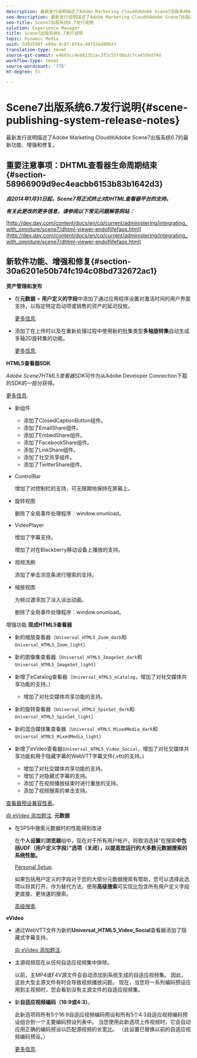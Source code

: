 ```yaml
---
description: 最新发行说明描述了Adobe Marketing Cloud州Adobe Scene7出版系统6.7的最新功能、增强和修复。
seo-description: 最新发行说明描述了Adobe Marketing Cloud州Adobe Scene7出版系统6.7的最新功能、增强和修复。
seo-title: Scene7出版系统6.7发行说明
solution: Experience Manager
title: Scene7出版系统6.7发行说明
topic: Dynamic Media
uuid: 3d92598f-e99a-4c87-8f4a-d4752ed89643
translation-type: tm+mt
source-git-commit: e4695cc4e882351ec3f2c55fd8a3cfca455bd79d
workflow-type: tm+mt
source-wordcount: '775'
ht-degree: 5%

---
```



# Scene7出版系统6.7发行说明{#scene-publishing-system-release-notes}

最新发行说明描述了Adobe Marketing Cloud州Adobe Scene7出版系统6.7的最新功能、增强和修复。

## 重要注意事项：DHTML查看器生命周期结束{#section-58966909d9ec4eacbb6153b83b1642d3}

***自2014年1月31日起，Scene7将正式终止对DHTML查看器平台的支持。***

***有关此更改的更多信息，请参阅以下常见问题解答网站：***

[http://dev.day.com/content/docs/en/cq/current/administering/integrating_with_omniture/scene7/dhtml-viewer-endoflifefaqs.html](http://dev.day.com/content/docs/en/cq/current/administering/integrating_with_omniture/scene7/dhtml-viewer-endoflifefaqs.html)

## 新软件功能、增强和修复{#section-30a6201e50b74fc194c08bd732672ac1}

**资产管理和发布**

* 在&#x200B;**元数据** > **用户定义的字段**&#x200B;中添加了通过应用程序设置对激活时间的用户界面支持，以指定特定启动项或销售的资产的延迟投放。

   [更多信息](http://help.adobe.com/en_US/scene7/using/WS08F62297-36A5-4c35-9D4E-5BE38C41D39C.html).

* 添加了在上传时以及在重新处理过程中使用新的批集类型&#x200B;**多轴旋转集**&#x200B;自动生成多轴2D旋转集的功能。

   [更多信息](http://help.adobe.com/en_US/scene7/using/WSf6ef983f54a76485-20cc30b112624e7b244-7fff.html).

**HTML5查看器SDK**

*Adobe Scene7HTML5查看器SDK*&#x200B;可作为从Adobe Developer Connection下载的SDK的一部分获得。

[更多信息](http://help.adobe.com/en_US/scene7/using/WSd4272150f67705c11b002eec12fcba4dee6-8000.html).

* 新组件

   * 添加了ClosedCaptionButton组件。
   * 添加了EmailShare组件。
   * 添加了EmbedShare组件。
   * 添加了FacebookShare组件。
   * 添加了LinkShare组件。
   * 添加了社交共享组件。
   * 添加了TwitterShare组件。

* ControlBar

   增加了对控制栏的支持，可无限期地保持在屏幕上。

* 旋转视图

   删除了全局事件处理程序：window.onunload。

* VideoPlayer

   增加了字幕支持。

   增加了对在Blackberry移动设备上播放的支持。

* 视频洗刷

   添加了单击浏览条进行搜索的支持。

* 缩放视图

   为帧过渡添加了淡入淡出动画。

   删除了全局事件处理程序：window.onunload。

增强功能
**现成HTML5查看器**

* 新的缩放查看器（`Universal_HTML5_Zoom_dark`和`Universal_HTML5_Zoom_light`）
* 新的图像集查看器（`Universal_HTML5_ImageSet_dark`和`Universal_HTML5_ImageSet_light`）
* 新增了eCatalog查看器（`Universal_HTML5_eCatalog`，增加了对社交媒体共享功能的支持。）

   * 增加了对社交媒体共享功能的支持。

* 新的旋转查看器（`Universal_HTML5_SpinSet_dark`和`Universal_HTML5_SpinSet_light`）

* 新的混合媒体集查看器（`Universal_HTML5_MixedMedia_dark`和`Universal_HTML5_MixedMedia_light`）
* 新增了eVideo查看器(`Universal_HTML5_Video_Social`，增加了对社交媒体共享功能和用于隐藏字幕的WebVTT字幕文件(.vtt)的支持。)

   * 增加了对社交媒体共享功能的支持。
   * 增加了对隐藏式字幕的支持。
   * 添加了在视频播放结束时进行重放的支持。
   * 添加了视频搜索的单击支持。

[查看器预设兼容性表](http://help.adobe.com/en_US/scene7/using/WS6E593DEA-7D81-4cd6-84B0-85E8BB274176.html)。

[向 eVideo 添加题注](http://help.adobe.com/en_US/scene7/using/WS98ca2e6790647c06-6f6f53e137b959f094-8000.html).
**元数据**

* 在SPS中搜索元数据时的性能得到改进

   在&#x200B;**个人设置**&#x200B;的&#x200B;**浏览器**&#x200B;组中，现在对于所有用户帐户，将取消选择“在搜索&#x200B;**中包括UDF（用户定义字段）”选项（关闭），以提高您运行的大多数元数据搜索的系统性能。**

   [Personal Setup](http://help.adobe.com/en_US/scene7/using/WSCAAE9C8A-F172-43a8-B134-6163E7C80218.html).

   如果包括用户定义的字段对于您的大部分元数据搜索有帮助，您可以选择此选项以将其打开。作为替代方法，使用&#x200B;**高级搜索**&#x200B;可实现比包含所有用户定义字段更直接、更快速的搜索。

   [高级搜索](http://help.adobe.com/en_US/scene7/using/WS259993e42159a215-1c6a66df1265272619e-7ff5.html).

**eVideo**

* 通过WebVTT文件为新的&#x200B;**Universal_HTML5_Video_Social**&#x200B;查看器添加了隐藏式字幕支持。

   [向 eVideo 添加题注](http://help.stage.adobe.com/en_US/scene7/using/WS98ca2e6790647c06-6f6f53e137b959f094-8000.html).

* 主源视频现在从任何自适应视频集中排除。

   以前，主MP4或F4V源文件会自动添加到系统生成的自适应视频集。 因此，这些大型主源文件有时会导致视频播放问题。 现在，当您将一系列编码预设应用到主视频时，您会看到没有主源文件的自适应视频集。

* 新&#x200B;**自适应视频编码（16:9或4:3）**。

   此新选项将所有5个16:9自适应视频编码预设和所有5个4:3自适应视频编码预设组合到一个主要编码预设列表中。 当您使用此新选项上传视频时，它会自动应用正确的编码预设以匹配源视频的长宽比。 （此设置已替换以前的自适应视频编码预设。）

   [更多信息](http://help.stage.adobe.com/en_US/scene7/using/WSE86ACF2B-BD50-4c48-A1D7-9CD4405B62D0.html).

